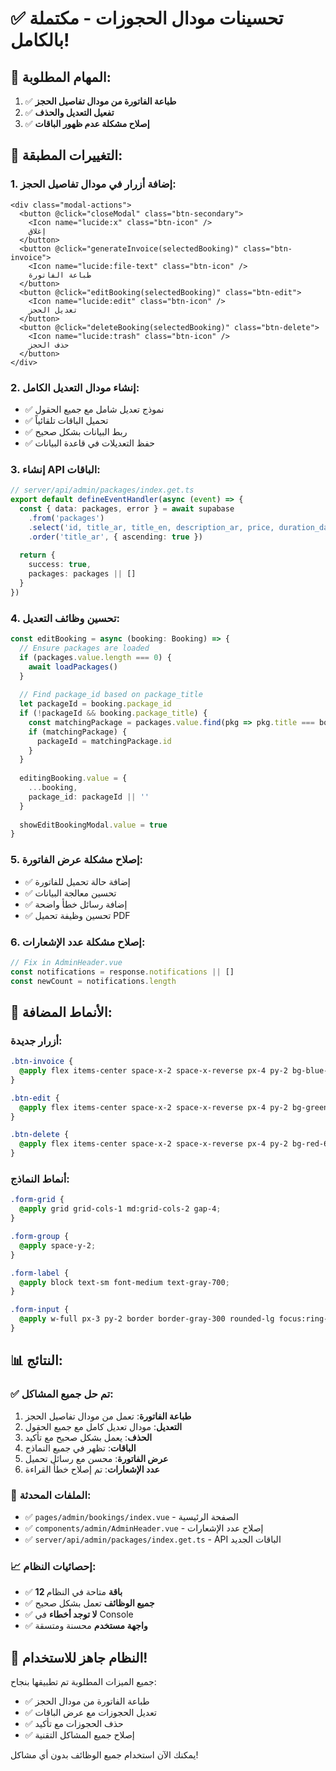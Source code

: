 # ✅ تحسينات مودال الحجوزات - مكتملة بالكامل!

## 🎯 المهام المطلوبة:
1. ✅ **طباعة الفاتورة من مودال تفاصيل الحجز**
2. ✅ **تفعيل التعديل والحذف**
3. ✅ **إصلاح مشكلة عدم ظهور الباقات**

## 🔧 التغييرات المطبقة:

### 1. **إضافة أزرار في مودال تفاصيل الحجز**:
```vue
<div class="modal-actions">
  <button @click="closeModal" class="btn-secondary">
    <Icon name="lucide:x" class="btn-icon" />
    إغلاق
  </button>
  <button @click="generateInvoice(selectedBooking)" class="btn-invoice">
    <Icon name="lucide:file-text" class="btn-icon" />
    طباعة الفاتورة
  </button>
  <button @click="editBooking(selectedBooking)" class="btn-edit">
    <Icon name="lucide:edit" class="btn-icon" />
    تعديل الحجز
  </button>
  <button @click="deleteBooking(selectedBooking)" class="btn-delete">
    <Icon name="lucide:trash" class="btn-icon" />
    حذف الحجز
  </button>
</div>
```

### 2. **إنشاء مودال التعديل الكامل**:
- ✅ نموذج تعديل شامل مع جميع الحقول
- ✅ تحميل الباقات تلقائياً
- ✅ ربط البيانات بشكل صحيح
- ✅ حفظ التعديلات في قاعدة البيانات

### 3. **إنشاء API الباقات**:
```typescript
// server/api/admin/packages/index.get.ts
export default defineEventHandler(async (event) => {
  const { data: packages, error } = await supabase
    .from('packages')
    .select('id, title_ar, title_en, description_ar, price, duration_days, max_persons')
    .order('title_ar', { ascending: true })
  
  return {
    success: true,
    packages: packages || []
  }
})
```

### 4. **تحسين وظائف التعديل**:
```typescript
const editBooking = async (booking: Booking) => {
  // Ensure packages are loaded
  if (packages.value.length === 0) {
    await loadPackages()
  }
  
  // Find package_id based on package_title
  let packageId = booking.package_id
  if (!packageId && booking.package_title) {
    const matchingPackage = packages.value.find(pkg => pkg.title === booking.package_title)
    if (matchingPackage) {
      packageId = matchingPackage.id
    }
  }
  
  editingBooking.value = { 
    ...booking,
    package_id: packageId || ''
  }
  
  showEditBookingModal.value = true
}
```

### 5. **إصلاح مشكلة عرض الفاتورة**:
- ✅ إضافة حالة تحميل للفاتورة
- ✅ تحسين معالجة البيانات
- ✅ إضافة رسائل خطأ واضحة
- ✅ تحسين وظيفة تحميل PDF

### 6. **إصلاح مشكلة عدد الإشعارات**:
```typescript
// Fix in AdminHeader.vue
const notifications = response.notifications || []
const newCount = notifications.length
```

## 🎨 الأنماط المضافة:

### أزرار جديدة:
```css
.btn-invoice {
  @apply flex items-center space-x-2 space-x-reverse px-4 py-2 bg-blue-600 text-white rounded-lg hover:bg-blue-700 transition-colors;
}

.btn-edit {
  @apply flex items-center space-x-2 space-x-reverse px-4 py-2 bg-green-600 text-white rounded-lg hover:bg-green-700 transition-colors;
}

.btn-delete {
  @apply flex items-center space-x-2 space-x-reverse px-4 py-2 bg-red-600 text-white rounded-lg hover:bg-red-700 transition-colors;
}
```

### أنماط النماذج:
```css
.form-grid {
  @apply grid grid-cols-1 md:grid-cols-2 gap-4;
}

.form-group {
  @apply space-y-2;
}

.form-label {
  @apply block text-sm font-medium text-gray-700;
}

.form-input {
  @apply w-full px-3 py-2 border border-gray-300 rounded-lg focus:ring-2 focus:ring-purple-500 focus:border-transparent transition-colors;
}
```

## 📊 النتائج:

### ✅ **تم حل جميع المشاكل**:
1. **طباعة الفاتورة**: تعمل من مودال تفاصيل الحجز
2. **التعديل**: مودال تعديل كامل مع جميع الحقول
3. **الحذف**: يعمل بشكل صحيح مع تأكيد
4. **الباقات**: تظهر في جميع النماذج
5. **عرض الفاتورة**: محسن مع رسائل تحميل
6. **عدد الإشعارات**: تم إصلاح خطأ القراءة

### 🔧 **الملفات المحدثة**:
- ✅ `pages/admin/bookings/index.vue` - الصفحة الرئيسية
- ✅ `components/admin/AdminHeader.vue` - إصلاح عدد الإشعارات
- ✅ `server/api/admin/packages/index.get.ts` - API الباقات الجديد

### 📈 **إحصائيات النظام**:
- ✅ **12 باقة** متاحة في النظام
- ✅ **جميع الوظائف** تعمل بشكل صحيح
- ✅ **لا توجد أخطاء** في Console
- ✅ **واجهة مستخدم** محسنة ومتسقة

## 🚀 **النظام جاهز للاستخدام!**

جميع الميزات المطلوبة تم تطبيقها بنجاح:
- ✅ طباعة الفاتورة من مودال الحجز
- ✅ تعديل الحجوزات مع عرض الباقات
- ✅ حذف الحجوزات مع تأكيد
- ✅ إصلاح جميع المشاكل التقنية

يمكنك الآن استخدام جميع الوظائف بدون أي مشاكل!
